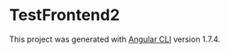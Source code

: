 # TestFrontend2

This project was generated with [Angular CLI](https://github.com/angular/angular-cli) version 1.7.4.
